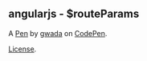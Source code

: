 angularjs - $routeParams
------------------------


A [Pen](https://codepen.io/ines0001/pen/LzmOGP) by [gwada](https://codepen.io/ines0001) on [CodePen](https://codepen.io).

[License](https://codepen.io/ines0001/pen/LzmOGP/license).
